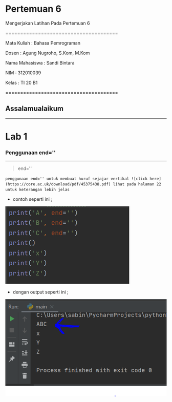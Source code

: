 # Pertemuan 6
Mengerjakan  Latihan  Pada Pertemuan 6

======================================

Mata Kuliah	: Bahasa Pemrograman

Dosen		: Agung Nugroho, S.Kom, M.Kom

Nama Mahasiswa	: Sandi Bintara

NIM		: 312010039

Kelas		: TI 20 B1

======================================

## Assalamualaikum
---

# Lab 1

### Penggunaan end=''
---
> end=''

`penggunaan end='' untuk membuat huruf sejajar vertikal ![click here](https://core.ac.uk/download/pdf/45375438.pdf) lihat pada halaman 22 untuk keterangan lebih jelas`

* contoh seperti ini ;

![end=.png](foto/end=.png)

* dengan output seperti ini ;

![hasilend=.png](foto/hasilend=.png)



